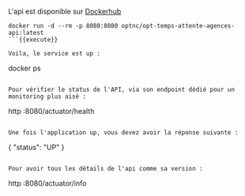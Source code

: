 L'api est disponible sur [Dockerhub](https://hub.docker.com/repository/docker/optnc/opt-temps-attente-agences-api)

```shell
docker run -d --rm -p 8080:8080 optnc/opt-temps-attente-agences-api:latest
```{{execute}}

Voila, le service est up :

```
docker ps
```{{execute}}

Pour vérifier le status de l'API, via son endpoint dédié pour un monitoring plus aisé :

```
http :8080/actuator/health
```{{execute}}

Une fois l'application up, vous devez avoir la réponse suivante :

```
{
    "status": "UP"
}
```

Pour avoir tous les détails de l'api comme sa version :

```
http :8080/actuator/info
```{{execute}}
